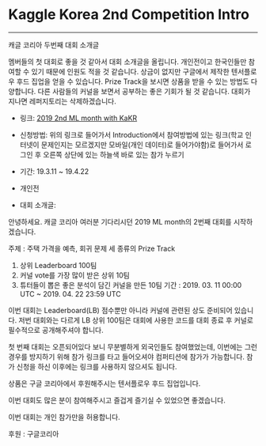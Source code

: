 # Kaggle Korea 2nd Competition Intro

---------------------------------------

캐글 코리아 두번째 대회 소개글

멤버들의 첫 대회로 좋을 것 같아서 대회 소개글을 올립니다. 개인전이고 한국인들만 참여할 수 있기 때문에 인원도 적을 것 같습니다. 상금이 없지만 구글에서 제작한 텐서플로우 후드 집업을 얻을 수 있습니다. Prize Track을 보시면 상품을 받을 수 있는 방법도 다양합니다. 다른 사람들의 커널을 보면서 공부하는 좋은 기회가 될 것 같습니다. 대회가 지나면 레퍼지토리는 삭제하겠습니다.

* 링크: [2019 2nd ML month with KaKR](https://www.kaggle.com/c/2019-2nd-ml-month-with-kakr)

* 신청방법: 위의 링크로 들어가서 Introduction에서 참여방법에 있는 링크(학교 인터넷이 문제인지는 모르겠지만 모바일(개인 데이터)로 들어가야함)로 들어가서 로그인 후 오른쪽 상단에 있는 하늘색 바로 있는 참가 누르기

* 기간: 19.3.11 ~ 19.4.22

* 개인전

* 대회 소개글:

안녕하세요. 캐글 코리아 여러분
기다리시던 2019 ML month의 2번째 대회를 시작하겠습니다.

주제 : 주택 가격을 예측, 회귀 문제
세 종류의 Prize Track 
 1. 상위 Leaderboard 100팀 
 2. 커널 vote를 가장 많이 받은 상위 10팀
 3. 튜터들이 뽑은 좋은 분석이 담긴 커널을 만든 10팀
기간 : 2019. 03. 11 00:00 UTC ~ 2019. 04. 22 23:59 UTC

이번 대회는 Leaderboard(LB) 점수뿐만 아니라 커널에 관련된 상도 준비되어 있습니다. 
저번 대회와는 다르게 LB 상위 100팀은 대회에 사용한 코드를 대회 종료 후 커널로 필수적으로 공개해주셔야 합니다.

첫 번째 대회는 오픈되어있다 보니 무분별하게 외국인들도 참여했었는데, 이번에는 그런 경우를 방지하기 위해 참가 링크를 타고 들어오셔야 컴퍼티션에 참가가 가능합니다. 
참가 신청을 하신 이후에는 링크를 사용하지 않으셔도 됩니다.

상품은 구글 코리아에서 후원해주시는 텐서플로우 후드 집업입니다.

이번 대회도 많은 분이 참여해주시고 즐겁게 즐기실 수 있었으면 좋겠습니다.

이번 대회는 개인 참가만을 허용합니다.

후원 : 구글코리아

